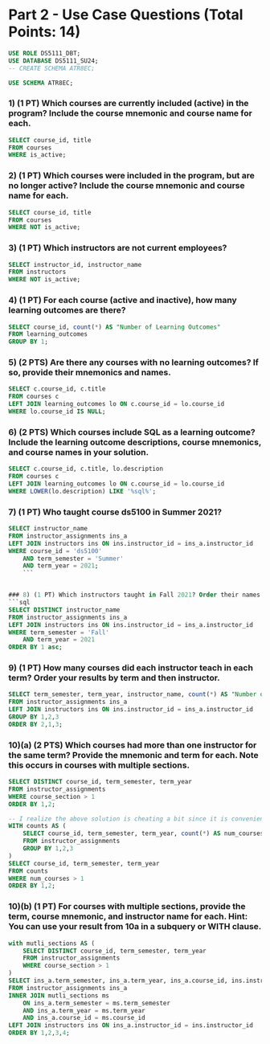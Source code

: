 # Part 2 - Use Case Questions (Total Points: 14)

```sql
USE ROLE DS5111_DBT;
USE DATABASE DS5111_SU24;
-- CREATE SCHEMA ATR8EC;

USE SCHEMA ATR8EC;
```

### 1) (1 PT) Which courses are currently included (active) in the program? Include the course mnemonic and course name for each.
```sql
SELECT course_id, title
FROM courses
WHERE is_active;
```


### 2) (1 PT) Which courses were included in the program, but are no longer active? Include the course mnemonic and course name for each.
```sql
SELECT course_id, title
FROM courses
WHERE NOT is_active;
```


### 3) (1 PT) Which instructors are not current employees?
```sql
SELECT instructor_id, instructor_name
FROM instructors
WHERE NOT is_active;
```


### 4) (1 PT) For each course (active and inactive), how many learning outcomes are there?
```sql
SELECT course_id, count(*) AS "Number of Learning Outcomes"
FROM learning_outcomes
GROUP BY 1;
```


### 5) (2 PTS) Are there any courses with no learning outcomes? If so, provide their mnemonics and names.
```sql
SELECT c.course_id, c.title
FROM courses c
LEFT JOIN learning_outcomes lo ON c.course_id = lo.course_id
WHERE lo.course_id IS NULL;
```


### 6) (2 PTS) Which courses include SQL as a learning outcome? Include the learning outcome descriptions, course mnemonics, and course names in your solution.
```sql
SELECT c.course_id, c.title, lo.description
FROM courses c
LEFT JOIN learning_outcomes lo ON c.course_id = lo.course_id
WHERE LOWER(lo.description) LIKE '%sql%';
```


### 7) (1 PT) Who taught course ds5100 in Summer 2021?
```sql
SELECT instructor_name
FROM instructor_assignments ins_a
LEFT JOIN instructors ins ON ins.instructor_id = ins_a.instructor_id
WHERE course_id = 'ds5100'
    AND term_semester = 'Summer'
    AND term_year = 2021;
    ```


### 8) (1 PT) Which instructors taught in Fall 2021? Order their names alphabetically, making sure the names are unique.
```sql
SELECT DISTINCT instructor_name
FROM instructor_assignments ins_a
LEFT JOIN instructors ins ON ins.instructor_id = ins_a.instructor_id
WHERE term_semester = 'Fall'
    AND term_year = 2021
ORDER BY 1 asc;
```


### 9) (1 PT) How many courses did each instructor teach in each term? Order your results by term and then instructor.
```sql
SELECT term_semester, term_year, instructor_name, count(*) AS "Number of Courses Taught"
FROM instructor_assignments ins_a
LEFT JOIN instructors ins ON ins.instructor_id = ins_a.instructor_id
GROUP BY 1,2,3
ORDER BY 2,1,3;
```


### 10)(a) (2 PTS) Which courses had more than one instructor for the same term? Provide the mnemonic and term for each. Note this occurs in courses with multiple sections.
```sql
SELECT DISTINCT course_id, term_semester, term_year
FROM instructor_assignments
WHERE course_section > 1
ORDER BY 1,2;

-- I realize the above solution is cheating a bit since it is convenient the way I set up the database, so I have provided an alternative below:
WITH counts AS (
    SELECT course_id, term_semester, term_year, count(*) AS num_courses
    FROM instructor_assignments
    GROUP BY 1,2,3
)
SELECT course_id, term_semester, term_year
FROM counts
WHERE num_courses > 1
ORDER BY 1,2;
```


### 10)(b) (1 PT) For courses with multiple sections, provide the term, course mnemonic, and instructor name for each. Hint: You can use your result from 10a in a subquery or WITH clause.
```sql
with mutli_sections AS (
    SELECT DISTINCT course_id, term_semester, term_year
    FROM instructor_assignments
    WHERE course_section > 1
)
SELECT ins_a.term_semester, ins_a.term_year, ins_a.course_id, ins.instructor_name
FROM instructor_assignments ins_a
INNER JOIN mutli_sections ms
    ON ins_a.term_semester = ms.term_semester
    AND ins_a.term_year = ms.term_year
    AND ins_a.course_id = ms.course_id
LEFT JOIN instructors ins ON ins_a.instructor_id = ins.instructor_id
ORDER BY 1,2,3,4;
```